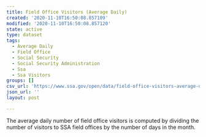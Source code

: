 ```yaml
---
title: Field Office Visitors (Average Daily)
created: '2020-11-10T16:50:08.857109'
modified: '2020-11-10T16:50:08.857120'
state: active
type: dataset
tags:
  - Average Daily
  - Field Office
  - Social Security
  - Social Security Administration
  - Ssa
  - Ssa Visitors
groups: []
csv_url: 'https://www.ssa.gov/open/data/field-office-visitors-average-daily.csv'
json_url: ''
layout: post

---
```

The average daily number of field office visitors is computed by dividing the number of visitors to SSA field offices by the number of days in the month.
